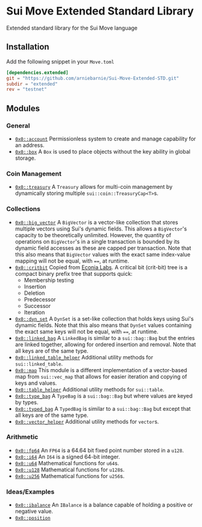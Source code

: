 # Sui Move Extended Standard Library

Extended standard library for the Sui Move language
## Installation
Add the following snippet in your `Move.toml`

```toml
[dependencies.extended]
git = "https://github.com/arniebarnie/Sui-Move-Extended-STD.git"
subdir = "extended"
rev = "testnet"
```
## Modules
### General
* [`0x0::account`](/extended/sources/account.move "Account")
  Permissionless system to create and manage capability for an address.
* [`0x0::box`](/extended/sources/box.move "Box")
  A `Box` is used to place objects without the key ability in global storage.
### Coin Management
* [`0x0::treasury`](/extended/sources/treasury.move "Treasury")
  A `Treasury` allows for multi-coin management by dynamically storing multiple `sui::coin::TreasuryCap<T>`s.
### Collections
* [`0x0::big_vector`](/extended/sources/big_vector.move "BigVector")
  A `BigVector` is a vector-like collection that stores multiple vectors using Sui's dynamic fields. This allows a `BigVector`'s capacity
  to be theoretically unlimited. However, the quantity of operations on `BigVector`'s in a single transaction is bounded by its dynamic field
  accesses as these are capped per transaction. Note that this also means that `BigVector` values with the exact same index-value mapping
  will not be equal, with `==`, at runtime.
* [`0x0::critbit`](/extended/sources/critbit.move "CritBit")
  Copied from [Econia Labs](https://github.com/econia-labs/econia/blob/main/src/move/econia/sources/CritBit.move "CritBit").
  A critical bit (crit-bit) tree is a compact binary prefix tree that supports quick:
    * Membership testing
    * Insertion
    * Deletion
    * Predecessor
    * Successor
    * Iteration
* [`0x0::dyn_set`](/extended/sources/dyn_set.move "DynSet")
  A `DynSet` is a set-like collection that holds keys using Sui's dynamic fields. Note that this also means that 
  `DynSet` values containing the exact same keys will not be equal, with `==`, at runtime.
* [`0x0::linked_bag`](/extended/sources/linked_bag.move "LinkedBag")
  A `LinkedBag` is similar to a `sui::bag::Bag` but the entries are linked together, allowing for ordered insertion and removal.
  Note that all keys are of the same type.
* [`0x0::linked_table_helper`](/extended/sources/linked_table_helper.move "LinkedTable")
  Additional utility methods for `sui::linked_table`.
* [`0x0::map`](/extended/sources/map.move "Map")
  This module is a different implementation of a vector-based map from `sui::vec_map` that allows for easier iteration and
  copying of keys and values.
* [`0x0::table_helper`](/extended/sources/table_helper.move "Table")
  Additional utility methods for `sui::table`.
* [`0x0::type_bag`](/extended/sources/type_bag.move "TypeBag")
  A `TypeBag` is a `sui::bag::Bag` but where values are keyed by types.
* [`0x0::typed_bag`](/extended/sources/typed_bag.move "TypedBag")
  A `TypedBag` is similar to a `sui::bag::Bag` but except that all keys are of the same type.
* [`0x0::vector_helper`](/extended/sources/vector_helper.move "vector")
  Additional utility methods for `vector`s.
### Arithmetic
* [`0x0::fp64`](/extended/sources/fp64.move "FP64")
  An `FP64` is a 64.64 bit fixed point number stored in a `u128`.
* [`0x0::i64`](/extended/sources/i64.move "I64")
  An `I64` is a signed 64-bit integer.
* [`0x0::u64`](/extended/sources/u64.move "u64")
  Mathematical functions for `u64`s.
* [`0x0::u128`](/extended/sources/u128.move "u128")
  Mathematical functions for `u128`s.
* [`0x0::u256`](/extended/sources/u256.move "u256")
  Mathematical functions for `u256`s.
### Ideas/Examples
* [`0x0::ibalance`](/extended/sources/ibalance.move "IBalance")
  An `IBalance` is a balance capable of holding a positive or negative value.
* [`0x0::position`](/extended/sources/position.move "Position")
